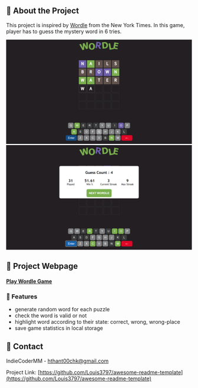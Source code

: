 <!-- About the Project -->

## :star2: About the Project

This project is inspired by [Wordle](https://www.nytimes.com/games/wordle/index.html) from the New York Times. In this game, player has to guess the mystery word in 6 tries.

<div align="center"> 
  <img src="https://github.com/IndieCoderMM/modern-websites/blob/master/screenshots/ss-wdle-1.png" alt="screenshot" />
  <img src="https://github.com/IndieCoderMM/modern-websites/blob/master/screenshots/ss-wdle-2.png" alt="screenshot" />
</div>

<!-- Project Link -->

## :rocket: Project Webpage

#### [Play Wordle Game](https://indiecodermm.github.io/modern-websites/wordle/index.html)

<!-- Features -->

### :dart: Features

- generate random word for each puzzle
- check the word is valid or not
- highlight word according to their state: correct, wrong, wrong-place
- save game statistics in local storage

<!-- Contact -->

## :handshake: Contact

IndieCoderMM - hthant00chk@gmail.com

Project Link: [https://github.com/Louis3797/awesome-readme-template](https://github.com/Louis3797/awesome-readme-template)
